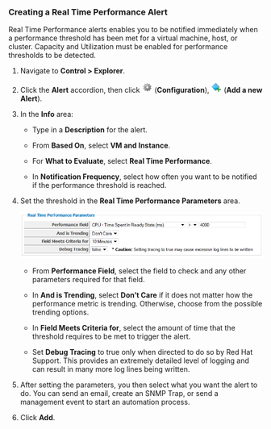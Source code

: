 ### Creating a Real Time Performance Alert

Real Time Performance alerts enables you to be notified immediately when
a performance threshold has been met for a virtual machine, host, or
cluster. Capacity and Utilization must be enabled for performance
thresholds to be detected.

1.  Navigate to **Control > Explorer**.

2.  Click the **Alert** accordion, then click ![1847](../images/1847.png)
    (**Configuration**), ![1862](../images/1862.png) (**Add a new
    Alert**).

3.  In the **Info** area:

      - Type in a **Description** for the alert.

      - From **Based On**, select **VM and Instance**.

      - For **What to Evaluate**, select **Real Time Performance**.

      - In **Notification Frequency**, select how often you want to be
        notified if the performance threshold is reached.

4.  Set the threshold in the **Real Time Performance Parameters** area.

    ![1978](../images/1978.png)

      - From **Performance Field**, select the field to check and any
        other parameters required for that field.

      - In **And is Trending**, select **Don’t Care** if it does not
        matter how the performance metric is trending. Otherwise, choose
        from the possible trending options.

      - In **Field Meets Criteria for**, select the amount of time that
        the threshold requires to be met to trigger the alert.

      - Set **Debug Tracing** to true only when directed to do so by Red
        Hat Support. This provides an extremely detailed level of
        logging and can result in many more log lines being written.

5.  After setting the parameters, you then select what you want the
    alert to do. You can send an email, create an SNMP Trap, or send a
    management event to start an automation process.

6.  Click **Add**.
